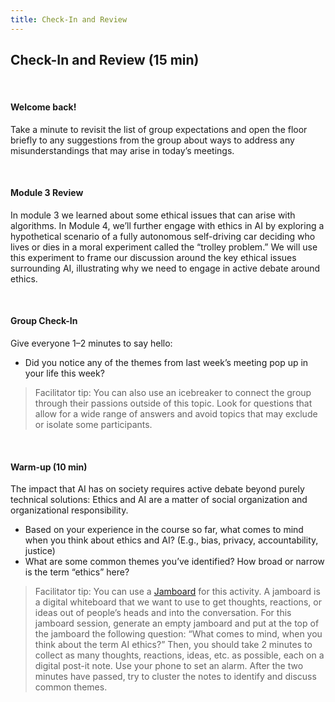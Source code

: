 ```yaml
---
title: Check-In and Review
---
```


## Check-In and Review (15 min)

<br>

#### Welcome back!

Take a minute to revisit the list of group expectations and open the floor briefly to any suggestions from the group about ways to address any misunderstandings that may arise in today’s meetings.

<br>

#### Module 3 Review 
In module 3 we learned about some ethical issues that can arise with algorithms. In Module 4, we’ll further engage with ethics in AI by exploring a hypothetical scenario of a fully autonomous self-driving car deciding who lives or dies in a moral experiment called the “trolley problem.” We will use this experiment to frame our discussion around the key ethical issues surrounding AI, illustrating why we need to engage in active debate around ethics.

<br>

#### Group Check-In
Give everyone 1–2 minutes to say hello:
* Did you notice any of the themes from last week’s meeting pop up in your life this week? 

> Facilitator tip: You can also use an icebreaker to connect the group through their passions outside of this topic. Look for questions that allow for a wide range of answers and avoid topics that may exclude or isolate some participants.

<br>

#### Warm-up (10 min)		
The impact that AI has on society requires active debate beyond purely technical solutions: Ethics and AI are a matter of social organization and organizational responsibility. 

* Based on your experience in the course so far, what comes to mind when you think about ethics and AI?  (E.g., bias, privacy, accountability, justice) 
* What are some common themes you’ve identified? How broad or narrow is the term “ethics” here? 

> Facilitator tip: You can use a [Jamboard](https://jamboard.google.com/) for this activity. A jamboard is a digital whiteboard that we want to use to get thoughts, reactions, or ideas out of people’s heads and into the conversation. For this jamboard session, generate an empty jamboard and put at the top of the jamboard the following question: “What comes to mind, when you think about the term AI ethics?” Then, you should take 2 minutes to collect as many thoughts, reactions, ideas, etc. as possible, each on a digital post-it note. Use your phone to set an alarm. After the two minutes have passed, try to cluster the notes to identify and discuss common themes. 
